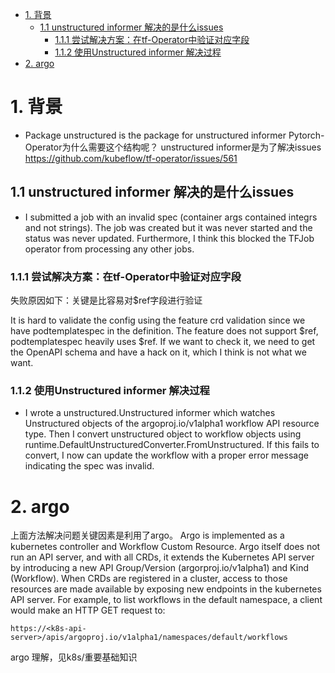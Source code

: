 <!-- TOC -->

- [1. 背景](#1-背景)
    - [1.1 unstructured informer 解决的是什么issues](#11-unstructured-informer-解决的是什么issues)
        - [1.1.1 尝试解决方案：在tf-Operator中验证对应字段](#111-尝试解决方案在tf-operator中验证对应字段)
        - [1.1.2 使用Unstructured informer 解决过程](#112-使用unstructured-informer-解决过程)
- [2. argo](#2-argo)

<!-- /TOC -->

# 1. 背景
* Package unstructured is the package for unstructured informer
Pytorch-Operator为什么需要这个结构呢？
unstructured informer是为了解决issues https://github.com/kubeflow/tf-operator/issues/561

## 1.1 unstructured informer 解决的是什么issues
* I submitted a job with an invalid spec (container args contained integrs and not strings). The job was created but it was never started and the status was never updated. Furthermore, I think this blocked the TFJob operator from processing any other jobs. 

### 1.1.1 尝试解决方案：在tf-Operator中验证对应字段
失败原因如下：关键是比容易对$ref字段进行验证

It is hard to validate the config using the feature crd validation since we have podtemplatespec in the definition. The feature does not support $ref, podtemplatespec heavily uses $ref. If we want to check it, we need to get the OpenAPI schema and have a hack on it, which I think is not what we want.

### 1.1.2 使用Unstructured informer 解决过程
* I wrote a unstructured.Unstructured informer which watches Unstructured objects of the argoproj.io/v1alpha1 workflow API resource type. Then I convert unstructured object to workflow objects using runtime.DefaultUnstructuredConverter.FromUnstructured. If this fails to convert, I now can update the workflow with a proper error message indicating the spec was invalid.

# 2. argo
上面方法解决问题关键因素是利用了argo。
Argo is implemented as a kubernetes controller and Workflow Custom Resource. Argo itself does not run an API server, and with all CRDs, it extends the Kubernetes API server by introducing a new API Group/Version (argorproj.io/v1alpha1) and Kind (Workflow). When CRDs are registered in a cluster, access to those resources are made available by exposing new endpoints in the kubernetes API server. For example, to list workflows in the default namespace, a client would make an HTTP GET request to: 
```
https://<k8s-api-server>/apis/argoproj.io/v1alpha1/namespaces/default/workflows
```
argo 理解，见k8s/重要基础知识




